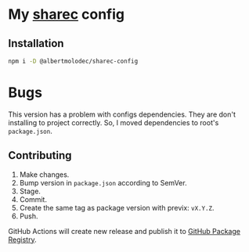 # My [sharec](https://github.com/lamartire/sharec) config

## Installation

```sh
npm i -D @albertmolodec/sharec-config
```

# Bugs

This version has a problem with configs dependencies. They are don't installing to project correctly. So, I moved dependencies to root's `package.json`.

## Contributing

1. Make changes.
2. Bump version in `package.json` according to SemVer.
3. Stage.
4. Commit.
5. Create the same tag as package version with previx: `vX.Y.Z`.
6. Push.

GitHub Actions will create new release and publish it to [GitHub Package Registry](https://github.com/albertmolodec/sharec-config/packages).